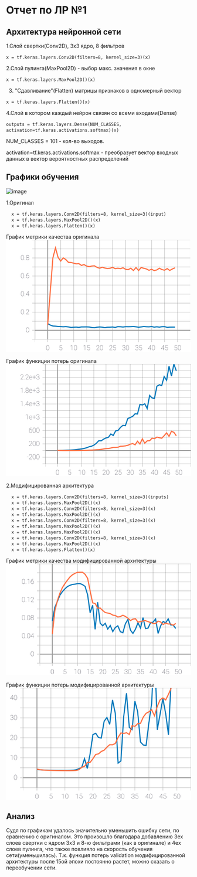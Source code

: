 # Отчет по ЛР №1

## Архитектура нейронной сети
1.Слой свертки(Conv2D), 3х3 ядро, 8 фильтров
```phyton
x = tf.keras.layers.Conv2D(filters=8, kernel_size=3)(x)
```
2.Слой пулинга(MaxPool2D) - выбор макс. значения в окне
```phyton
x = tf.keras.layers.MaxPool2D()(x)
```
3. "Сдавливание"(Flatten) матрицы признаков в одномерный вектор
```phyton
x = tf.keras.layers.Flatten()(x)
```
4.Слой в котором каждый нейрон связян со всеми входами(Dense)
```phyton
outputs = tf.keras.layers.Dense(NUM_CLASSES, activation=tf.keras.activations.softmax)(x)
```
NUM_CLASSES = 101 - кол-во выходов.

activation=tf.keras.activations.softmax - преобразует вектор входных данных в вектор вероятностных распределений

## Графики обучения
![image](https://user-images.githubusercontent.com/76451709/114280593-a9aae380-9a42-11eb-9187-7c12c1de30e9.png)

1.Оригинал
```phyton
  x = tf.keras.layers.Conv2D(filters=8, kernel_size=3)(input)
  x = tf.keras.layers.MaxPool2D()(x)
  x = tf.keras.layers.Flatten()(x)
```

График метрики качества оригинала
![DefMetr](https://github.com/k0styamba/CNN-food-101/blob/master/Graph/Default/epoch_categorical_accuracy.svg)

График функиции потерь оригинала
![DefLoss](https://github.com/k0styamba/CNN-food-101/blob/master/Graph/Default/epoch_loss.svg)

2.Модифицированная архитектура
```phyton
  x = tf.keras.layers.Conv2D(filters=8, kernel_size=3)(inputs)
  x = tf.keras.layers.MaxPool2D()(x)
  x = tf.keras.layers.Conv2D(filters=8, kernel_size=3)(x)
  x = tf.keras.layers.MaxPool2D()(x)
  x = tf.keras.layers.Conv2D(filters=8, kernel_size=3)(x)
  x = tf.keras.layers.MaxPool2D()(x)
  x = tf.keras.layers.MaxPool2D()(x)
  x = tf.keras.layers.Conv2D(filters=8, kernel_size=3)(x)
  x = tf.keras.layers.MaxPool2D()(x)
  x = tf.keras.layers.Flatten()(x)
```

График метрики качества модифицированной архитектуры
![MyMetr](https://github.com/k0styamba/CNN-food-101/blob/master/Graph/My/epoch_categorical_accuracy.svg)

График функиции потерь модифицированной архитектуры
![MyLoss](https://github.com/k0styamba/CNN-food-101/blob/master/Graph/My/epoch_loss.svg)

## Анализ
Судя по графикам удалось значительно уменьшить ошибку сети, по сравнению с оригиналом. Это произошло благодара добавлению 3ех слоев свертки с ядром 3х3 и 8-ю фильтрами (как в оригинале) и 4ех слоев пулинга, что также повлияло на скорость обучения сети(уменьшилась). Т.к. функция потерь validation модифицированной архитектуры после 15ой эпохи постоянно растет, можно сказать о переобучении сети.

